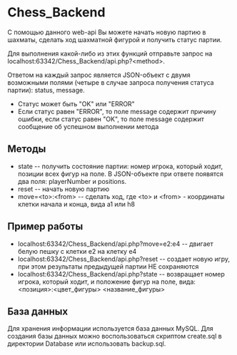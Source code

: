 # Chess_Backend
С помощью данного web-api Вы можете начать новую партию в шахматы, сделать ход шахматной фигурой и получить статус партии.

Для выполнения какой-либо из этих функций отправьте запрос на localhost:63342/Chess_Backend/api.php?\<method\>.

Ответом на каждый запрос является JSON-объект с двумя возможными полями (четыре в случае запроса получения статуса партии): status, message.
* Статус может быть "OK" или "ERROR"
* Если статус равен "ERROR", то поле message содержит причину ошибки, если статус равен "OK", то поле message содержит сообщение об успешном выполнении метода

## Методы
* state -- получить состояние партии: номер игрока, который ходит, позиции всех фигур на поле. В JSON-объекте при ответе появятся два поля: playerNumber и positions.
* reset -- начать новую партию
* move=\<to\>:\<from\> -- сделать ход, где \<to\> и \<from\> - координаты клетки начала и конца, вида a1 или h8

## Пример работы
* localhost:63342/Chess_Backend/api.php?move=e2:e4 -- двигает белую пешку с клетки e2 на клетку e4
* localhost:63342/Chess_Backend/api.php?reset -- создает новую игру, при этом результаты предыдущей партии НЕ сохраняются
* localhost:63342/Chess_Backend/api.php?state -- возвращает номер игрока, который ходит, и положение фигур на поле, вида: <позиция>:<цвет_фигуры> <название_фигуры>

## База данных
Для хранения информации используется база данных MySQL. Для создания базы данных можно воспользоваться скриптом create.sql в директории Database или использовать backup.sql.
